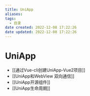 ```yaml
---
title: UniApp
aliases:
tags:
  - 目录
date created: 2022-12-08 17:22:26
date updated: 2022-12-08 17:22:26
---
```


# UniApp

- [[通过Vue-cli创建UniApp-Vue2项目]]
- [[UniApp和WebView 双向通信]]
- [[UniApp开源组件]]
- [[UniApp生命周期]]
